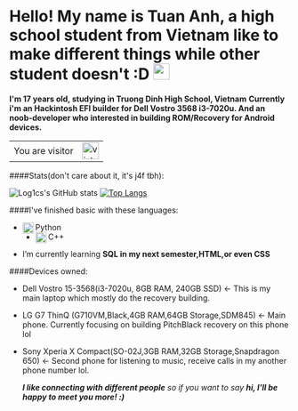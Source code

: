 # Hello! My name is Tuan Anh, a high school student from Vietnam like to make different things while other student doesn't :D <img src="https://github.com/iamshubhamg/iamshubhamg/blob/master/Assests/Hi.gif" width="29px">


**I'm 17 years old, studying in Truong Dinh High School, Vietnam**
**Currently i'm an Hackintosh EFI builder for Dell Vostro 3568 i3-7020u. And an noob-developer who interested in building ROM/Recovery for Android devices.**

<table>
  <tr>
    <td>You are visitor</td>
    <td><img src="https://profile-counter.glitch.me/log1cs/count.svg" alt="vistor count" height="30" /></td>
  </tr>
</table>

####Stats(don't care about it, it's j4f tbh):


![Log1cs's GitHub stats](https://github-readme-stats.vercel.app/api?username=log1cs&show_icons=true&theme=gruvbox)
[![Top Langs](https://github-readme-stats.vercel.app/api/top-langs/?username=log1cs&theme=gruvbox)](https://github.com/log1cs/github-readme-stats)



####I've finished basic with these languages:
 * <img align="left" alt="Python" width="20px" src="https://cdn.iconscout.com/icon/free/png-64/python-14-569257.png" /> Python
 * <img align="left" alt="C++" width="20px" src="https://sdtimes.com/wp-content/uploads/2018/03/cpppp.png" /> C++

- I’m currently learning <b>SQL in my next semester,HTML,or even CSS</b>


####Devices owned:

+ Dell Vostro 15-3568(i3-7020u, 8GB RAM, 240GB SSD) <- This is my main laptop which mostly do the recovery building.

+ LG G7 ThinQ (G710VM,Black,4GB RAM,64GB Storage,SDM845) <- Main phone. Currently focusing on building PitchBlack recovery on this phone lol

+ Sony Xperia X Compact(SO-02J,3GB RAM,32GB Storage,Snapdragon 650) <- Second phone for listening to music, receive calls in my another phone number lol.

  *<b>I like connecting with different people</b> so if you want to say <b>hi, I'll be happy to meet you more! :)</b>*

